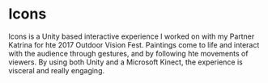 # Icons

Icons is a Unity based interactive experience I worked on with my Partner Katrina for hte 2017 Outdoor Vision Fest. Paintings come to life and interact with the audience through gestures, and by following hte movements of viewers.  By using both Unity and a Microsoft Kinect, the experience is visceral and really engaging.
